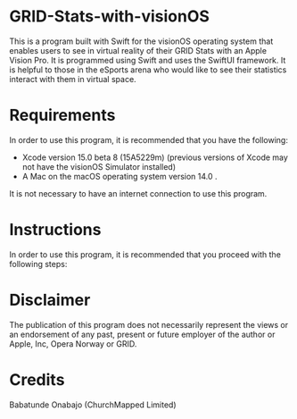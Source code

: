 # GRID-Stats-with-visionOS
This is a program built with Swift for the visionOS operating system that enables users to see in virtual reality of their GRID Stats with an Apple Vision Pro. It is programmed using Swift and uses the SwiftUI framework. It is helpful to those in the eSports arena who would like to see their statistics interact with them in virtual space.

# Requirements
In order to use this program, it is recommended that you have the following:
* Xcode version 15.0 beta 8 (15A5229m) (previous versions of Xcode may not have the visionOS Simulator installed)
* A Mac on the macOS operating system version 14.0 .

It is not necessary to have an internet connection to use this program.

# Instructions
In order to use this program, it is recommended that you proceed with the following steps:

# Disclaimer
The publication of this program does not necessarily represent the views or an endorsement of any past, present or future employer of the author or Apple, Inc, Opera Norway or GRID.

# Credits
Babatunde Onabajo (ChurchMapped Limited)

